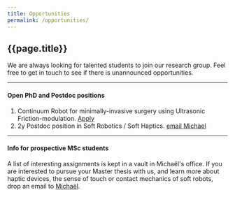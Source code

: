 ```yaml
---
title: Opportunities
permalink: /opportunities/
---
```


## {{page.title}}

We are always looking for talented students to join our research group. Feel free to get in touch to see if there is unannounced opportunities.

---
#### Open PhD and Postdoc positions

<!--- We do not have any open position at the moment. However, we are open to support applications for personal grants such as the Marie Curie Fellowship. --->

1. Continuum Robot for minimally-invasive surgery using Ultrasonic Friction-modulation. [Apply](https://www.academictransfer.com/nl/290582/phd-position-ultrasonic-friction-modulating-catheter/)
2. 2y Postdoc position in Soft Robotics / Soft Haptics. [email Michael](mailto:m.wiertlewski@tudelft.nl)

---
#### Info for prospective MSc students

A list of interesting assignments is kept in a vault in Michaël's office. If you are interested to pursue your Master thesis with us, and learn more about haptic devices, the sense of touch or contact mechanics of soft robots, drop an email to [Michaël](mailto:m.wiertlewski@tudelft.nl).
